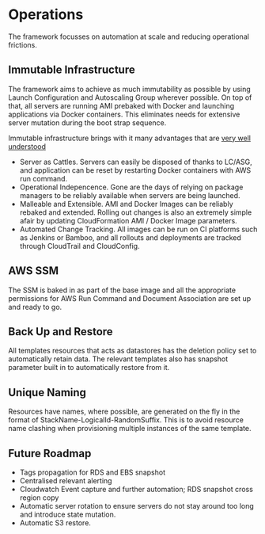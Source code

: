 # Operations

The framework focusses on automation at scale and reducing operational frictions.

## Immutable Infrastructure

The framework aims to achieve as much immutability as possible by using Launch Configuration and Autoscaling Group wherever possible. On top of that, all servers are running AMI prebaked with Docker and launching applications via Docker containers. This eliminates needs for extensive server mutation during the boot strap sequence.

Immutable infrastructure brings with it many advantages that are [very well understood](https://www.google.com.au/search?q=immutable+infrastructure)

  - Server as Cattles. Servers can easily be disposed of thanks to LC/ASG, and application can be reset by restarting Docker containers with AWS run command.
  - Operational Indepencence. Gone are the days of relying on package managers to be reliably available when servers are being launched.
  - Malleable and Extensible. AMI and Docker Images can be reliably rebaked and extended. Rolling out changes is also an extremely simple afair by updating CloudFormation AMI / Docker Image parameters.
  - Automated Change Tracking. All images can be run on CI platforms such as Jenkins or Bamboo, and all rollouts and deployments are tracked through CloudTrail and CloudConfig.

## AWS SSM

The SSM is baked in as part of the base image and all the appropriate permissions for AWS Run Command and Document Association are set up and ready to go.

## Back Up and Restore

All templates resources that acts as datastores has the deletion policy set to automatically retain data. The relevant templates also has snapshot parameter built in to automatically restore from it.

## Unique Naming

Resources have names, where possible, are generated on the fly in the format of StackName-LogicalId-RandomSuffix. This is to avoid resource name clashing when provisioning multiple instances of the same template.

## Future Roadmap

  - Tags propagation for RDS and EBS snapshot
  - Centralised relevant alerting
  - Cloudwatch Event capture and further automation; RDS snapshot cross region copy
  - Automatic server rotation to ensure servers do not stay around too long and introduce state mutation.
  - Automatic S3 restore.